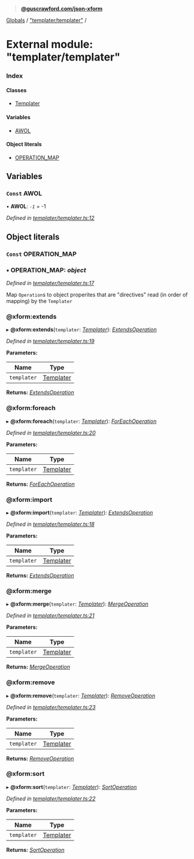 > **[@guscrawford.com/json-xform](../README.md)**

[Globals](../globals.md) / ["templater/templater"](_templater_templater_.md) /

# External module: "templater/templater"

### Index

#### Classes

* [Templater](../classes/_templater_templater_.templater.md)

#### Variables

* [AWOL](_templater_templater_.md#const-awol)

#### Object literals

* [OPERATION_MAP](_templater_templater_.md#const-operation_map)

## Variables

### `Const` AWOL

• **AWOL**: *`-1`* =  -1

*Defined in [templater/templater.ts:12](https://github.com/guscrawford-com/json-xform/blob/adb43d7/src/templater/templater.ts#L12)*

## Object literals

### `Const` OPERATION_MAP

### ▪ **OPERATION_MAP**: *object*

*Defined in [templater/templater.ts:17](https://github.com/guscrawford-com/json-xform/blob/adb43d7/src/templater/templater.ts#L17)*

Map `Operation`s to object properites that are "directives" read (in order of mapping) by the `Templater`

###  @xform:extends

▸ **@xform:extends**(`templater`: *[Templater](../classes/_templater_templater_.templater.md)*): *[ExtendsOperation](../classes/_operations_extends_operation_.extendsoperation.md)*

*Defined in [templater/templater.ts:19](https://github.com/guscrawford-com/json-xform/blob/adb43d7/src/templater/templater.ts#L19)*

**Parameters:**

Name | Type |
------ | ------ |
`templater` | [Templater](../classes/_templater_templater_.templater.md) |

**Returns:** *[ExtendsOperation](../classes/_operations_extends_operation_.extendsoperation.md)*

###  @xform:foreach

▸ **@xform:foreach**(`templater`: *[Templater](../classes/_templater_templater_.templater.md)*): *[ForEachOperation](../classes/_operations_foreach_operation_.foreachoperation.md)*

*Defined in [templater/templater.ts:20](https://github.com/guscrawford-com/json-xform/blob/adb43d7/src/templater/templater.ts#L20)*

**Parameters:**

Name | Type |
------ | ------ |
`templater` | [Templater](../classes/_templater_templater_.templater.md) |

**Returns:** *[ForEachOperation](../classes/_operations_foreach_operation_.foreachoperation.md)*

###  @xform:import

▸ **@xform:import**(`templater`: *[Templater](../classes/_templater_templater_.templater.md)*): *[ExtendsOperation](../classes/_operations_extends_operation_.extendsoperation.md)*

*Defined in [templater/templater.ts:18](https://github.com/guscrawford-com/json-xform/blob/adb43d7/src/templater/templater.ts#L18)*

**Parameters:**

Name | Type |
------ | ------ |
`templater` | [Templater](../classes/_templater_templater_.templater.md) |

**Returns:** *[ExtendsOperation](../classes/_operations_extends_operation_.extendsoperation.md)*

###  @xform:merge

▸ **@xform:merge**(`templater`: *[Templater](../classes/_templater_templater_.templater.md)*): *[MergeOperation](../classes/_operations_merge_operation_.mergeoperation.md)*

*Defined in [templater/templater.ts:21](https://github.com/guscrawford-com/json-xform/blob/adb43d7/src/templater/templater.ts#L21)*

**Parameters:**

Name | Type |
------ | ------ |
`templater` | [Templater](../classes/_templater_templater_.templater.md) |

**Returns:** *[MergeOperation](../classes/_operations_merge_operation_.mergeoperation.md)*

###  @xform:remove

▸ **@xform:remove**(`templater`: *[Templater](../classes/_templater_templater_.templater.md)*): *[RemoveOperation](../classes/_operations_remove_operation_.removeoperation.md)*

*Defined in [templater/templater.ts:23](https://github.com/guscrawford-com/json-xform/blob/adb43d7/src/templater/templater.ts#L23)*

**Parameters:**

Name | Type |
------ | ------ |
`templater` | [Templater](../classes/_templater_templater_.templater.md) |

**Returns:** *[RemoveOperation](../classes/_operations_remove_operation_.removeoperation.md)*

###  @xform:sort

▸ **@xform:sort**(`templater`: *[Templater](../classes/_templater_templater_.templater.md)*): *[SortOperation](../classes/_operations_sort_operation_.sortoperation.md)*

*Defined in [templater/templater.ts:22](https://github.com/guscrawford-com/json-xform/blob/adb43d7/src/templater/templater.ts#L22)*

**Parameters:**

Name | Type |
------ | ------ |
`templater` | [Templater](../classes/_templater_templater_.templater.md) |

**Returns:** *[SortOperation](../classes/_operations_sort_operation_.sortoperation.md)*